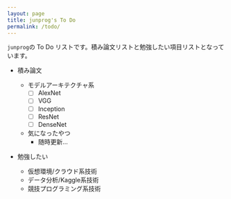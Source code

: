 ```yaml
---
layout: page
title: junprog's To Do
permalink: /todo/
---
```


`junprog`の To Do リストです。積み論文リストと勉強したい項目リストとなっています。


* 積み論文
    * モデルアーキテクチャ系
        * [ ] AlexNet
        * [ ] VGG
        * [ ] Inception
        * [ ] ResNet
        * [ ] DenseNet
    * 気になったやつ
        * 随時更新...


* 勉強したい
    * 仮想環境/クラウド系技術
    * データ分析/Kaggle系技術
    * 競技プログラミング系技術